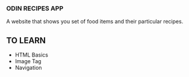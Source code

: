 ### ODIN RECIPES APP
A website that shows you set of food items and their particular recipes.

## TO LEARN
- HTML Basics 
- Image Tag
- Navigation